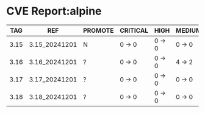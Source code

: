 # CVE Report:alpine
| TAG  |      REF      | PROMOTE | CRITICAL |  HIGH  | MEDIUM |  LOW   | UNKNOWN |
|------|---------------|---------|----------|--------|--------|--------|---------|
| 3.15 | 3.15_20241201 | N       | 0 -> 0   | 0 -> 0 | 0 -> 0 | 0 -> 0 | 0 -> 0  |
| 3.16 | 3.16_20241201 | ?       | 0 -> 0   | 0 -> 0 | 4 -> 2 | 0 -> 0 | 0 -> 0  |
| 3.17 | 3.17_20241201 | ?       | 0 -> 0   | 0 -> 0 | 0 -> 0 | 2 -> 2 | 0 -> 0  |
| 3.18 | 3.18_20241201 | ?       | 0 -> 0   | 0 -> 0 | 0 -> 0 | 2 -> 2 | 0 -> 0  |
